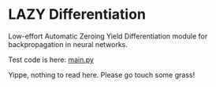 # LAZY Differentiation
Low-effort Automatic Zeroing Yield Differentiation module for backpropagation in neural networks.

Test code is here: [main.py](auto_diff/dev/main.py)

Yippe, nothing to read here. Please go touch some grass!